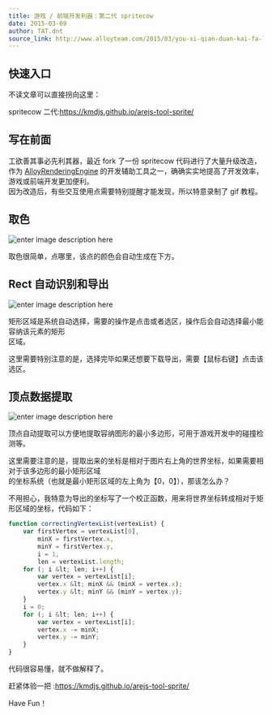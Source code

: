 ```yaml
---
title: 游戏 / 前端开发利器：第二代 spritecow
date: 2015-03-09
author: TAT.dnt
source_link: http://www.alloyteam.com/2015/03/you-xi-qian-duan-kai-fa-li-qi-di-er-dai-spritecow/
---
```


<!-- {% raw %} - for jekyll -->

## 快速入口

不读文章可以直接拐向这里：

spritecow 二代:<https://kmdjs.github.io/arejs-tool-sprite/>

## 写在前面

工欲善其事必先利其器，最近 fork 了一份 spritecow 代码进行了大量升级改造，  
作为 [AlloyRenderingEngine](https://github.com/AlloyTeam/AlloyRenderingEngine) 的开发辅助工具之一，确确实实地提高了开发效率，游戏或前端开发更加便利。  
因为改造后，有些交互使用点需要特别提醒才能发现，所以特意录制了 gif 教程。

## 取色

![enter image description here](http://htmljs.b0.upaiyun.com/uploads/1425866537075-sc-tutorial3.gif)

取色很简单，点哪里，该点的颜色会自动生成在下方。

## Rect 自动识别和导出

![enter image description here](http://htmljs.b0.upaiyun.com/uploads/1425866562993-sc-tutorial2.gif)

矩形区域是系统自动选择，需要的操作是点击或者选区，操作后会自动选择最小能容纳该元素的矩形  
区域。

这里需要特别注意的是，选择完毕如果还想要下载导出，需要【鼠标右键】点击该选区。

## 顶点数据提取

![enter image description here](http://htmljs.b0.upaiyun.com/uploads/1425866798824-sc-tutorial1.gif)

顶点自动提取可以方便地提取容纳图形的最小多边形，可用于游戏开发中的碰撞检测等。

这里需要注意的是，提取出来的坐标是相对于图片右上角的世界坐标，如果需要相对于该多边形的最小矩形区域  
的坐标系统（也就是最小矩形区域的左上角为【0，0】），那该怎么办？

不用担心，我特意为导出的坐标写了一个校正函数，用来将世界坐标转成相对于矩形区域的坐标，代码如下：

```javascript
function correctingVertexList(vertexList) {
    var firstVertex = vertexList[0],
        minX = firstVertex.x,
        minY = firstVertex.y,
        i = 1,
        len = vertexList.length;
    for (; i &lt; len; i++) {
        var vertex = vertexList[i];
        vertex.x &lt; minX && (minX = vertex.x);
        vertex.y &lt; minY && (minY = vertex.y);
    }
    i = 0;
    for (; i &lt; len; i++) {
        var vertex = vertexList[i];
        vertex.x -= minX;
        vertex.y -= minY;
    }
}
```

代码很容易懂，就不做解释了。

赶紧体验一把 :<https://kmdjs.github.io/arejs-tool-sprite/>

Have Fun！


<!-- {% endraw %} - for jekyll -->